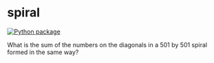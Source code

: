 # spiral

[![Python package](https://github.com/vcu-dinofrioam/spiral/actions/workflows/pytest.yml/badge.svg)](https://github.com/vcu-dinofrioam/spiral/actions/workflows/pytest.yml)

What is the sum of the numbers on the diagonals in a 501 by 501 spiral formed in the same way?
